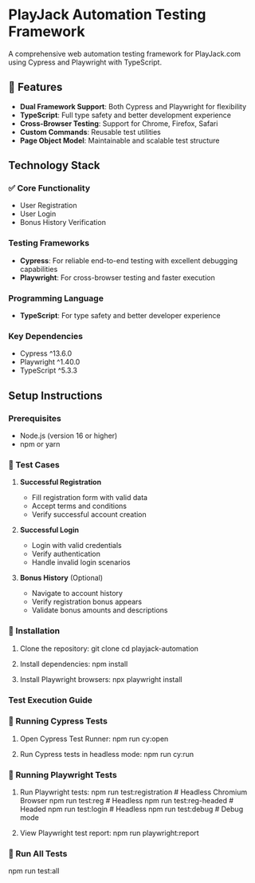 # PlayJack Automation Testing Framework

A comprehensive web automation testing framework for PlayJack.com using Cypress and Playwright with TypeScript.

## 🚀 Features

- **Dual Framework Support**: Both Cypress and Playwright for flexibility
- **TypeScript**: Full type safety and better development experience
- **Cross-Browser Testing**: Support for Chrome, Firefox, Safari
- **Custom Commands**: Reusable test utilities
- **Page Object Model**: Maintainable and scalable test structure

## Technology Stack

### ✅ Core Functionality
- User Registration
- User Login
- Bonus History Verification

### Testing Frameworks
- **Cypress**: For reliable end-to-end testing with excellent debugging capabilities
- **Playwright**: For cross-browser testing and faster execution

### Programming Language
- **TypeScript**: For type safety and better developer experience

### Key Dependencies
- Cypress ^13.6.0
- Playwright ^1.40.0
- TypeScript ^5.3.3

## Setup Instructions

### Prerequisites
- Node.js (version 16 or higher)
- npm or yarn

### 🧪 Test Cases
1. **Successful Registration**
    - Fill registration form with valid data
    - Accept terms and conditions
    - Verify successful account creation

2. **Successful Login**
    - Login with valid credentials
    - Verify authentication
    - Handle invalid login scenarios

3. **Bonus History** (Optional)
    - Navigate to account history
    - Verify registration bonus appears
    - Validate bonus amounts and descriptions

###  🧪 Installation
1. Clone the repository:
   git clone <repository-url>
   cd playjack-automation

2. Install dependencies:
   npm install

3. Install Playwright browsers:
   npx playwright install

### Test Execution Guide
### 🚀 Running Cypress Tests
1. Open Cypress Test Runner:
   npm run cy:open

2. Run Cypress tests in headless mode:
   npm run cy:run

### 🚀 Running Playwright Tests
1. Run Playwright tests:
   npm run test:registration  # Headless Chromium Browser
   npm run test:reg           # Headless
   npm run test:reg-headed    # Headed
   npm run test:login         # Headless
   npm run test:debug         # Debug mode

2. View Playwright test report:
   npm run playwright:report

### 🚀 Run All Tests
npm run test:all
